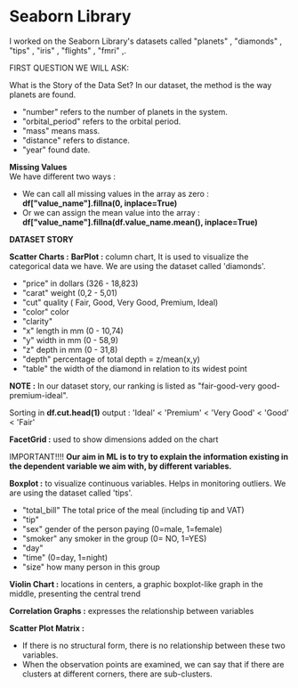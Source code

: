 # Seaborn Library
 
I worked on the Seaborn Library's datasets called "planets" , "diamonds" , "tips" , "iris" , "flights" , "fmri" ,.

FIRST QUESTION WE WILL ASK:

What is the Story of the Data Set? In our dataset, the method is the way planets are found.
- "number" refers to the number of planets in the system.
- "orbital_period" refers to the orbital period.
- "mass" means mass.
- "distance" refers to distance.
- "year" found date.

**Missing Values**  
We have different two ways :

- We can call all missing values ​​in the array as zero : **df["value_name"].fillna(0, inplace=True)**
- Or we can assign the mean value into the array : **df["value_name"].fillna(df.value_name.mean(), inplace=True)**

**DATASET STORY**

**Scatter Charts :**
**BarPlot :** column chart, It is used to visualize the categorical data we have. We are using the dataset called 'diamonds'. 
- "price" in dollars (326 - 18,823)
- "carat" weight (0,2 - 5,01)
- "cut" quality ( Fair, Good, Very Good, Premium, Ideal)
- "color" color 
- "clarity" 
- "x" length in mm (0 - 10,74)
- "y" width in mm (0 - 58,9)
- "z" depth in mm (0 - 31,8)
- "depth" percentage of total depth = z/mean(x,y)
- "table" the width of the diamond in relation to its widest point


**NOTE :** In our dataset story, our ranking is listed as "fair-good-very good-premium-ideal". 

Sorting in **df.cut.head(1)** output : 'Ideal' < 'Premium' < 'Very Good' < 'Good' < 'Fair'  



**FacetGrid :** used to show dimensions added on the chart


IMPORTANT!!!!
**Our aim in ML is to try to explain the information existing in the dependent variable we aim with, by different variables.**

**Boxplot :** to visualize continuous variables. Helps in monitoring outliers. We are using the dataset called 'tips'. 
- "total_bill" The total price of the meal (including tip and VAT)
- "tip"
- "sex" gender of the person paying  (0=male, 1=female)
- "smoker" any smoker in the group (0= NO, 1=YES)
- "day" 
- "time" (0=day, 1=night)
- "size" how many person in this group



**Violin Chart :** locations in centers, a graphic boxplot-like graph in the middle, presenting the central trend


**Correlation Graphs :** expresses the relationship between variables


**Scatter Plot Matrix :**
- If there is no structural form, there is no relationship between these two variables.
- When the observation points are examined, we can say that if there are clusters at different corners, there are sub-clusters.

